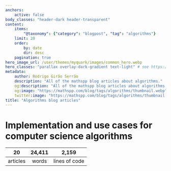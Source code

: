 ```yaml
---
anchors:
    active: false
body_classes: "header-dark header-transparent"
content:
    items:
        "@taxonomy": {"category": "blogpost", "tag": "algorithms"}
    limit: 20
    order:
        by: date
        dir: desc
    pagination: true
hero_image_url: /user/themes/myquark/images/common_hero.webp
hero_classes: "parallax overlay-dark-gradient text-light" # see https://demo.getgrav.org/blog-skeleton/blog/hero-classes
metadata:
    author: Rodrigo Girão Serrão
    description: "All of the mathspp blog articles about algorithms."
    og:description: "All of the mathspp blog articles about algorithms."
    og:image: "https://mathspp.com/blog/tags/algorithms/thumbnail.webp"
    twitter:image: "https://mathspp.com/blog/tags/algorithms/thumbnail.webp"
title: "Algorithms blog articles"
---
```



# Implementation and use cases for computer science algorithms


<table class="stats-table">
    <thead>
        <tr>
            <th style="text-align: center;">20</th>
            <th style="text-align: center;">24,411</th>
            <th style="text-align: center;">2,159</th>
        </tr>
    </thead>
    <tbody>
        <tr>
            <td style="text-align: center;">articles</td>
            <td style="text-align: center;">words</td>
            <td style="text-align: center;">lines of code</td>
        </tr>
    </tbody>
</table>